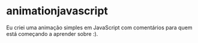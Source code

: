 # animationjavascript
Eu criei uma animação simples em JavaScript com comentários para quem está começando a aprender sobre :).
